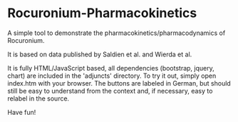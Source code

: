 # Rocuronium-Pharmacokinetics

A simple tool to demonstrate the pharmacokinetics/pharmacodynamics of Rocuronium.  

It is based on data published by Saldien et al. and Wierda et al.  

It is fully HTML/JavaScript based, all dependencies (bootstrap, jquery, chart) are included in the 'adjuncts' directory. To try it out, simply open index.htm with your browser. The buttons are labeled in German, but should still be easy to understand from the context and, if necessary, easy to relabel in the source.

Have fun!

